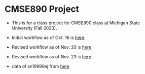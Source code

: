 # CMSE890 Project

- This is for a class project for CMSE890 class at Michigan State University (Fall 2023).

- Initial workflow as of Oct. 16 is [here](workflow.pdf).
- Revised workflow as of Nov. 20 is [here](https://viewer.diagrams.net/?tags=%7B%7D&highlight=0000FF&edit=_blank&nav=1#R7ZlbU6MwFMc%2FTWd2H3SAAG0ftVXXGfc2fVAfI8SSlRImBFv89HtSwjW9oIuLD760yeHk9s8vJ4dhhGarzRXHcfCd%2BSQcWYa%2FGaH5yLJMwzHgT1qy3OKMx7lhyamvnCrDgr6QoqWyptQnScNRMBYKGjeNHosi4omGDXPO1k23RxY2R43xkmiGhYdD3XpLfRHk1kmxLGn%2FRugyKEY2DfVkhQtnZUgC7LN1zYQuRmjGGRN5abWZkVCKV%2BiSt7vc87ScGCeR6NLgt%2BP4KFvZi5fJA3uaPV%2Bu5tmJ6uUZh6la8LUP%2FdHHTGqKBQ7ZMoHimsJqLGPx4xqr1YiskAgWFsuil4U08glHI3S%2BDqggixh78sEa0ABbIFYh1EwoPrAUPP2bh9KAvacll9afqYBuiLInORCmA2U1VcIF2ezVwCyVBSQJWxHB5VJUA1fthYLRVtV1tbOFR1Db1ImyYcXSsuy3khsKSvHXqG9p8mvqEh94VFXGRcCWLMLhRWU957mY8NyAWuVzw1isZPxDhMjU4cKpYM3dyMeUAx2WFebFUu6RAytS8xeYL4k44Id2bxMnIRb0uTmP3mXXVZ%2BzdRQy7IN1DtBrm1BJbB6HuwdOrXETVEcH1bR2kOq%2BF6lIk2whcORj7kuoYMMD%2BetvtYMgyyH6DS6i43wwEW1NxCs4JKBRDDcXH546u0WdOR5aMWcHdoxXwO1TrriSJJCyxfaSP6bgI92QIgPp6xy7HRQ1%2FueV42qKnsFVkSVU3vJfHilvH2a4LCzjCqdJQnEkD3caeYKy6OuoTGyGIxbZTX2ROTSxkyPExiETyYfl1UQtPdHQvE41PW85qCKHkowyL13B2rAkcr%2BqyusNeWkfjLauIXvakdH3SzsNTVRNOxL5Z%2FL1Seb1IYbD7zWVaiadZEPFnXoiy%2FfSfuqo2nxTc5tntcovwimsifDCFsH67uqVWk%2ByWnW1rRV9jfrLYIuXzGMZrLV702ub6uzY08LWOdFVI%2FxiNBK1c2q07hXUYiVfpmpVfylsd9SCs81cLoPWD6CBs5pbLB2SA%2FO1dw5TQZx3WCFdKvoPlOtXXU%2BUV2Tf15jfQ3lJdAXxfYPhdycadSTaHpToFojIeCPRVutolBM8gnRv2I17x65CaDJuxkV0LDBua1qULTh%2BRbTukUe7I4%2FOJ4998KhnpL2FQbd7GDx42Q8WGp2OKLqfKPaAovVueedrIlkNuylqhlPTRW%2BJpz0C6XYEcvIJZB9A6p8%2FeouNb0oRbduqE3linBquNTCSk45ITj%2BRPIgkVKuPfbl79ckUXfwF)
- Revised workflow as of Nov. 23 is [here](https://viewer.diagrams.net/?tags=%7B%7D&highlight=0000ff&edit=_blank&nav=1#R7ZphU5swGMc%2FTe%2B2F%2FMgKZS%2BdK1z3rnNu26nvoyQQs6U9NLUln36JSUUSFqLjop6vtE8f0Ig%2F%2FzykER7cDRbn3M0T36wCNMecKJ1D457AADY9%2BQvpWS54jpQKzEnkdZKYUL%2B4qKiVpckwotaRcEYFWReF0OWpjgUNQ1xzlb1alNG60%2BdoxhbwiRE1FavSSSSXA08p9S%2FYxInxZNdR1%2BZoaKyFhYJitiqIsGzHhxxxkRemq1HmCr3Cl%2Fy%2B77tubp9MY5T0eSGq99elg7Y9CaAzAf3lxfgz%2FiLbuUB0aXu8EUk2yPTTHmKBKIsXsjiisjeAGfy8wLp3oissEh2bK6KYUZJGmEOe%2FDrKiECT%2BYoVBdWkg2pJWJGZeTK4h1byprR5d1WQOF9zJX6aylkM1jrixwI15Nl%2FaqYC7ze64G7dVYyidkMC666om8ohi2rh6tyZH0tJZVBDbSGNEvxtt3SblnQjj%2FBfWC5P2arlDIUSXUs3be85rlx2p0DLrdgGBjWHfNtx1ywwzL%2FWJZBy7KJQGmEeKRIkckhUT%2BjjXdytnM5DTs30Ru8MhP7lonnWCiP5jKF8u6p6xvUAdi1Y94O7BgvgdvnXJEbFZDqjs3X5pCDU7LGxaewrXkMDEfBDkedl8x9vuXoaYpotiDqc%2FNpSoQ5mQWTP87RcrEgKFWTe5mGgrD0c%2Be4QmN%2Bw2HXuA4O4DqnTCxeLayua%2FgZdA1rYPk5SlAaKyunhG58zeZ4Qy6ZqojMlIgolQvQ7gF1fWPdM%2Bga0KFl6DWXLqhHqRnPwuVM9g2p%2Bb0fU13rGcvNNr5RfcPTpl%2F1o0FazJqKqZZ3OI1O1a5ILdcpkqk0rDtVkunICK%2BJuNFXVPlW6SeejsbrSrVxVgmuMJcTQGBeaKns3001qLSkwrKpTVS0lb8%2BjqwtmjFIsotsyUP8mDl5PYF4jMWhJbk96JVB9XaMaaFxTCWzD%2FXX3TXQ%2BglXjKRi%2F2ob9g1W8m7qu6p7PaMhaMC5bbhoKPfBamjD3bbb%2F4Giva%2FsAsXusQMNsYMf2LWBnb2hbgm7ErXbCoSHsCtJu62BdnTsYEPs%2Bh%2FYtYGdfSjRFnZPyHYt4tMpFtBYrELvuVgY2whg8nVsLOxjltayke8H1Xx04oADOenRVVlnecprmKf8dwFk39zXOi8MpH2K1UGeqmAX%2BP36ykzuog7At4lMklsk0m9I5OCDyDaItE8BW0uR3rC%2BVxgOB28xRQ4aAhm8CyCBAaRnnkAdG0j75LQlIN%2FYxjVoiN3wXWB3vDwow%2FJP%2FHn18j8l4Nk%2F)

- data of sn19999ej from [here](https://lweb.cfa.harvard.edu/supernova/SNarchive.html)
